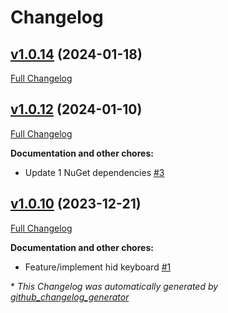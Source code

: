 # Changelog

## [v1.0.14](https://github.com/nanoframework/nanoFramework.Bluetooth.Hid/tree/v1.0.14) (2024-01-18)

[Full Changelog](https://github.com/nanoframework/nanoFramework.Bluetooth.Hid/compare/v1.0.12...v1.0.14)

## [v1.0.12](https://github.com/nanoframework/nanoFramework.Bluetooth.Hid/tree/v1.0.12) (2024-01-10)

[Full Changelog](https://github.com/nanoframework/nanoFramework.Bluetooth.Hid/compare/v1.0.10...v1.0.12)

**Documentation and other chores:**

- Update 1 NuGet dependencies [\#3](https://github.com/nanoframework/nanoFramework.Bluetooth.Hid/pull/3)

## [v1.0.10](https://github.com/nanoframework/nanoFramework.Bluetooth.Hid/tree/v1.0.10) (2023-12-21)

[Full Changelog](https://github.com/nanoframework/nanoFramework.Bluetooth.Hid/compare/76fb33010ae656a6615255c60a9b3b36bfde445b...v1.0.10)

**Documentation and other chores:**

- Feature/implement hid keyboard [\#1](https://github.com/nanoframework/nanoFramework.Bluetooth.Hid/pull/1)



\* *This Changelog was automatically generated by [github_changelog_generator](https://github.com/github-changelog-generator/github-changelog-generator)*
